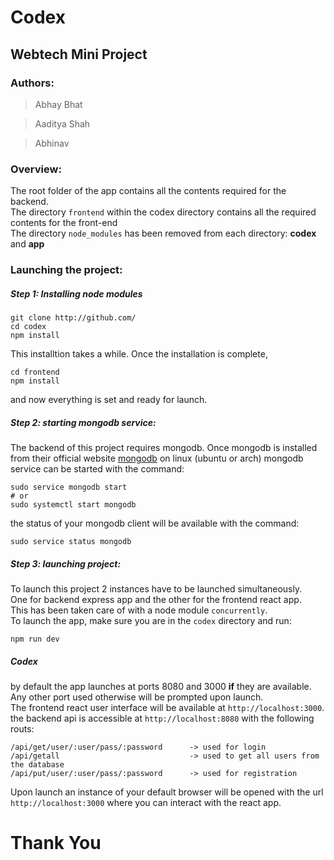 # Codex
## Webtech Mini Project

### Authors:
>   Abhay Bhat

>   Aaditya Shah

>   Abhinav

### Overview:
The root folder of the app contains all the contents required for the backend.  
The directory `frontend` within the codex directory contains all the required contents for the front-end  
The directory `node_modules` has been removed from each directory: **codex** and **app**  

### Launching the project:
##### Step 1: Installing node modules
```
git clone http://github.com/
cd codex
npm install
```
This installtion takes a while. Once the installation is complete,
```
cd frontend
npm install
```
and now everything is set and ready for launch.

##### Step 2: starting mongodb service:
The backend of this project requires mongodb. Once mongodb is installed from their official website [mongodb](https://www.mongodb.com/try/download/community) on linux (ubuntu or arch) mongodb service can be started with the command:
```
sudo service mongodb start
# or
sudo systemctl start mongodb
```
the status of your mongodb client will be available with the command:
```
sudo service status mongodb
```

##### Step 3: launching project:
To launch this project 2 instances have to be launched simultaneously.  
One for backend express app and the other for the frontend react app.  
This has been taken care of with a node module `concurrently`.  
To launch the app, make sure you are in the `codex` directory and run:
```
npm run dev
```

##### Codex
by default the app launches at ports 8080 and 3000 **if** they are available.  
Any other port used otherwise will be prompted upon launch.  
The frontend react user interface will be available at `http://localhost:3000`.  
the backend api is accessible at `http://localhost:8080` with the following routs:
```
/api/get/user/:user/pass/:password      -> used for login
/api/getall                             -> used to get all users from the database
/api/put/user/:user/pass/:password      -> used for registration
```

Upon launch an instance of your default browser will be opened with the url `http://localhost:3000` where you can interact with the react app.

# Thank You

